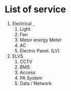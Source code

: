 # List of service
1. Electrical , 
    1. Light 
    2. Fan 
    3. Metor energy Meter 
    4. AC  
    5. Electric Panel. (LV). 
2. ELVS
    1. CCTV
    2. BMS
    3. Access
    4. PA System
    6. Data / Network